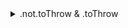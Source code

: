 <details>
  <summary>.not.toThrow & .toThrow</summary>

### Error

.not는 Jest에서 사용되는 matcher의 하나로 특정 조건이 발생하지 않기를 기대할때 사용한다
.toThrow는 특정 함수가 호출될 때 오류를 발생시키는지를 확인하는 데 사용된다



```javascript
it("should throw an error if no value is passed into the function", () => {
    const resultFn = () => {
        add();
    };
 
    expect(resultFn).toThrow();
})


it("should throw an error if provided with multiple arguments instead of an array", () => {
    const num1 = 1;
    const num2 = 2;

    const resultFn = () => {
        add(num1, num2)// array만 받는다는 가정
    };

    expect(resultFn).toThrow(/is not iterable/);
    //error를 던져야 하고, 특정 에러 메시지를 예상
})

```
#### resultFn
- resultFn은 return하는 값을 없지만, add()를 호출을 통해서 오류를 발생시키는지 테스트하기 위해 존재한다
- 즉, 함수의 경과를 사용할 필요가 없고, 단지 오류가 발생하지 않는지 확인하기 위한 것이다. 

##### .not.toThrow() & .toThrow()

- expect(resultFn).not.toThrow() -> resultFn이 오류를 던지지않는것을 예상, 오류를 던지지않으면 통과
- expect(resultFn).thThrow() -> resultFn이 오류를 던지는것을 예상, 오류를 던지면 통과



</details>